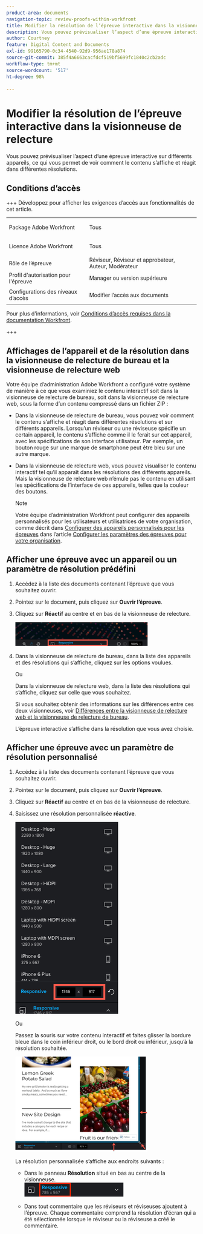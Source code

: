 ```yaml
---
product-area: documents
navigation-topic: review-proofs-within-workfront
title: Modifier la résolution de l’épreuve interactive dans la visionneuse de relecture
description: Vous pouvez prévisualiser l’aspect d’une épreuve interactive sur différents appareils, ce qui vous permet de voir comment le contenu s’affiche et réagit dans différentes résolutions.
author: Courtney
feature: Digital Content and Documents
exl-id: 99165790-0c34-4540-92d9-956ae178a874
source-git-commit: 385f4a6663cacfdcf519bf5699fc1840c2cb2adc
workflow-type: tm+mt
source-wordcount: '517'
ht-degree: 98%

---
```


# Modifier la résolution de l’épreuve interactive dans la visionneuse de relecture

Vous pouvez prévisualiser l’aspect d’une épreuve interactive sur différents appareils, ce qui vous permet de voir comment le contenu s’affiche et réagit dans différentes résolutions.

## Conditions d’accès

+++ Développez pour afficher les exigences d’accès aux fonctionnalités de cet article.

<table style="table-layout:auto"> 
 <col> 
 <col> 
 <tbody> 
  <tr> 
   <td role="rowheader">Package Adobe Workfront</td> 
   <td> <p>Tous</p> </td> 
  </tr> 
  <tr> 
   <td role="rowheader">Licence Adobe Workfront</td> 
   <td> <p>Tous</p> </td> 
  </tr> 
  <tr> 
   <td role="rowheader">Rôle de l’épreuve </td> 
   <td>Réviseur, Réviseur et approbateur, Auteur, Modérateur</td> 
  </tr> 
  <tr> 
   <td role="rowheader">Profil d'autorisation pour l'épreuve </td> 
   <td>Manager ou version supérieure</td> 
  </tr> 
  <tr> 
   <td role="rowheader">Configurations des niveaux d’accès</td> 
   <td> <p>Modifier l’accès aux documents</p> </td> 
  </tr> 
 </tbody> 
</table>

Pour plus d’informations, voir [Conditions d’accès requises dans la documentation Workfront](/help/quicksilver/administration-and-setup/add-users/access-levels-and-object-permissions/access-level-requirements-in-documentation.md).

+++

## Affichages de l’appareil et de la résolution dans la visionneuse de relecture de bureau et la visionneuse de relecture web

Votre équipe d’administration Adobe Workfront a configuré votre système de manière à ce que vous examiniez le contenu interactif soit dans la visionneuse de relecture de bureau, soit dans la visionneuse de relecture web, sous la forme d’un contenu compressé dans un fichier ZIP :

* Dans la visionneuse de relecture de bureau, vous pouvez voir comment le contenu s’affiche et réagit dans différentes résolutions et sur différents appareils. Lorsqu’un réviseur ou une réviseuse spécifie un certain appareil, le contenu s’affiche comme il le ferait sur cet appareil, avec les spécifications de son interface utilisateur. Par exemple, un bouton rouge sur une marque de smartphone peut être bleu sur une autre marque.

* Dans la visionneuse de relecture web, vous pouvez visualiser le contenu interactif tel qu’il apparaît dans les résolutions des différents appareils. Mais la visionneuse de relecture web n’émule pas le contenu en utilisant les spécifications de l’interface de ces appareils, telles que la couleur des boutons.

  >[!NOTE]
  >
  >Votre équipe d’administration Workfront peut configurer des appareils personnalisés pour les utilisateurs et utilisatrices de votre organisation, comme décrit dans [Configurer des appareils personnalisés pour les épreuves](/help/quicksilver/administration-and-setup/manage-workfront/configure-proofing/configure-proofing-organization.md#configure-custom-devices-for-proofs) dans l’article [Configurer les paramètres des épreuves pour votre organisation](/help/quicksilver/administration-and-setup/manage-workfront/configure-proofing/configure-proofing-organization.md).

## Afficher une épreuve avec un appareil ou un paramètre de résolution prédéfini

1. Accédez à la liste des documents contenant l’épreuve que vous souhaitez ouvrir.
1. Pointez sur le document, puis cliquez sur **Ouvrir l’épreuve**.
1. Cliquez sur **Réactif** au centre et en bas de la visionneuse de relecture.

   ![Resolution_option_in_DPV.png](assets/resolution-option-in-dpv-350x64.png)

1. Dans la visionneuse de relecture de bureau, dans la liste des appareils et des résolutions qui s’affiche, cliquez sur les options voulues.

   Ou

   Dans la visionneuse de relecture web, dans la liste des résolutions qui s’affiche, cliquez sur celle que vous souhaitez.

   Si vous souhaitez obtenir des informations sur les différences entre ces deux visionneuses, voir [Différences entre la visionneuse de relecture web et la visionneuse de relecture de bureau](../../../../review-and-approve-work/proofing/proofing-overview/understand-differences-between-web-viewer.md).

   L’épreuve interactive s’affiche dans la résolution que vous avez choisie.

## Afficher une épreuve avec un paramètre de résolution personnalisé

1. Accédez à la liste des documents contenant l’épreuve que vous souhaitez ouvrir.
1. Pointez sur le document, puis cliquez sur **Ouvrir l’épreuve**.
1. Cliquez sur **Réactif** au centre et en bas de la visionneuse de relecture.
1. Saisissez une résolution personnalisée **réactive**.

   ![Type_a_custom_resolution_DPV.png](assets/type-a-custom-resolution-dpv.png)

   Ou

   Passez la souris sur votre contenu interactif et faites glisser la bordure bleue dans le coin inférieur droit, ou le bord droit ou inférieur, jusqu’à la résolution souhaitée.

   ![Drag_blue_edges_for_resolution.png](assets/drag-blue-edges-for-resolution-350x251.png)

   La résolution personnalisée s’affiche aux endroits suivants :

   * Dans le panneau **Résolution** situé en bas au centre de la visionneuse.\
     ![Screenshot_2018-05-15_10-27-54.png](assets/screenshot-2018-05-15-10-27-54.png)

   * Dans tout commentaire que les réviseurs et réviseuses ajoutent à l’épreuve. Chaque commentaire comprend la résolution d’écran qui a été sélectionnée lorsque le réviseur ou la réviseuse a créé le commentaire.
